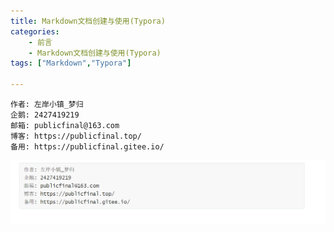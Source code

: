 ```yaml
---
title: Markdown文档创建与使用(Typora)
categories: 
	- 前言
	- Markdown文档创建与使用(Typora)
tags: ["Markdown","Typora"]

---
```


```
作者: 左岸小镇_梦归
企鹅: 2427419219
邮箱: publicfinal@163.com
博客: https://publicfinal.top/
备用: https://publicfinal.gitee.io/
```

![image-20220730130917194](../../imgae/Markdown文档创建与使用(Typora)/image-20220730130917194.png)